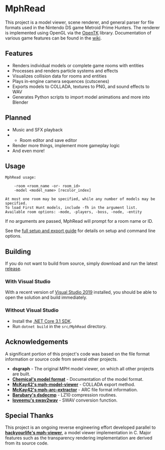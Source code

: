 # MphRead
This project is a model viewer, scene renderer, and general parser for file formats used in the Nintendo DS game Metroid Prime Hunters. The renderer is implemented using OpenGL via the [OpenTK](https://github.com/opentk/opentk) library. Documentation of various game features can be found in the [wiki](https://github.com/NoneGiven/MphRead/wiki).

## Features
- Renders individual models or complete game rooms with entities
- Processes and renders particle systems and effects
- Visualizes collision data for rooms and entities
- Plays in-engine camera sequences (cutscenes)
- Exports models to COLLADA, textures to PNG, and sound effects to WAV
- Generates Python scripts to import model animations and more into Blender

## Planned
- Music and SFX playback
- - Room editor and save editor
- Render more things, implement more gameplay logic
- And even more!

## Usage

```
MphRead usage:

    -room <room_name -or- room_id>
    -model <model_name> [recolor_index]

At most one room may be specified, while any number of models may be specified.
To load First Hunt models, include -fh in the argument list.
Available room options: -mode, -players, -boss, -node, -entity
```

If no arguments are passed, MphRead will prompt for a room name or ID.

See the [full setup and export guide](https://github.com/NoneGiven/MphRead/wiki/Setup-&-Export-Guide) for details on setup and command line options.

## Building

If you do not want to build from source, simply download and run the latest [release](https://github.com/NoneGiven/MphRead/releases).

### With Visual Studio

With a recent version of [Visual Studio 2019](https://visualstudio.microsoft.com/vs/) installed, you should be able to open the solution and build immediately.

### Without Visual Studio

- Install the [.NET Core 3.1 SDK](https://dotnet.microsoft.com/download/dotnet-core/3.1).
- Run `dotnet build` in the `src/MphRead` directory.

## Acknowledgements

A significant portion of this project's code was based on the file format information or source code from several other projects.

- **dsgraph** - The original MPH model viewer, on which all other projects are built.
- **[Chemical's model format](https://gitlab.com/ch-mcl/metroid-prime-hunters-file-document/-/blob/master/Model/BinModel.md)** - Documentation of the model format.
- **[McKay42's mph-model-viewer](https://github.com/McKay42/mph-model-viewer)** - COLLADA export method.
- **[McKay42's mph-arc-extractor](https://github.com/McKay42/mph-arc-extractor)** - ARC file format information.
- **[Barubary's dsdecmp](https://github.com/Barubary/dsdecmp)** - LZ10 compression routines.
- **[loveemu's swav2wav](https://github.com/loveemu/loveemu-lab)** - SWAV conversion function.

## Special Thanks

This project is an ongoing reverse engineering effort developed parallel to **[hackyourlife's mph-viewer](https://github.com/hackyourlife/mph-viewer)**, a model viewer implementation in C. Major features such as the transparency rendering implementation are derived from its source code.
